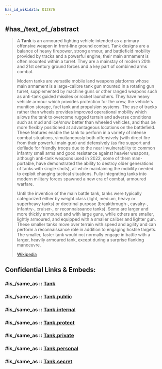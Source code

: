 ```yaml
---
has_id_wikidata: Q12876
---
```


## #has_/text_of_/abstract 

> A **Tank** is an armoured fighting vehicle intended as a primary offensive weapon in front-line ground combat. Tank designs are a balance of heavy firepower, strong armour, and battlefield mobility provided by tracks and a powerful engine; their main armament is often mounted within a turret. They are a mainstay of modern 20th and 21st century ground forces and a key part of combined arms combat.
>
> 
>
> Modern tanks are versatile mobile land weapons platforms whose main armament is a large-calibre tank gun mounted in a rotating gun turret, supplemented by machine guns or other ranged weapons such as anti-tank guided missiles or rocket launchers. They have heavy vehicle armour which provides protection for the crew, the vehicle's munition storage, fuel tank and propulsion systems. The use of tracks rather than wheels provides improved operational mobility which allows the tank to overcome rugged terrain and adverse conditions such as mud and ice/snow better than wheeled vehicles, and thus be more flexibly positioned at advantageous locations on the battlefield. These features enable the tank to perform in a variety of intense combat situations, simultaneously both offensively (with direct fire from their powerful main gun) and defensively (as fire support and defilade for friendly troops due to the near invulnerability to common infantry small arms and good resistance against heavier weapons, although anti-tank weapons used in 2022, some of them man-portable, have demonstrated the ability to destroy older generations of tanks with single shots), all while maintaining the mobility needed to exploit changing tactical situations. Fully integrating tanks into modern military forces spawned a new era of combat, armoured warfare.
>
> 
>
> Until the invention of the main battle tank, tanks were typically categorized either by weight class (light, medium, heavy or superheavy tanks) or doctrinal purpose (breakthrough-, cavalry-, infantry-, cruiser-, or reconnaissance tanks). Some are larger and more thickly armoured and with large guns, while others are smaller, lightly armoured, and equipped with a smaller caliber and lighter gun. These smaller tanks move over terrain with speed and agility and can perform a reconnaissance role in addition to engaging hostile targets. The smaller, faster tank would not normally engage in battle with a larger, heavily armoured tank, except during a surprise flanking manoeuvre.
>
> [Wikipedia](https://en.wikipedia.org/wiki/Tank) 


## Confidential Links & Embeds: 

### #is_/same_as :: [Tank](/_Standards/Society/Military/Military_Engineering/Tank.md) 

### #is_/same_as :: [Tank.public](/_public/Society/Military/Military_Engineering/Tank.public.md) 

### #is_/same_as :: [Tank.internal](/_internal/Society/Military/Military_Engineering/Tank.internal.md) 

### #is_/same_as :: [Tank.protect](/_protect/Society/Military/Military_Engineering/Tank.protect.md) 

### #is_/same_as :: [Tank.private](/_private/Society/Military/Military_Engineering/Tank.private.md) 

### #is_/same_as :: [Tank.personal](/_personal/Society/Military/Military_Engineering/Tank.personal.md) 

### #is_/same_as :: [Tank.secret](/_secret/Society/Military/Military_Engineering/Tank.secret.md)

